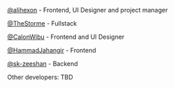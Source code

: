 [@alihexon](https://github.com/alihexon/) - Frontend, UI Designer and project manager

[@TheStorme](https://github.com/TheStorme) - Fullstack

[@CalonWibu](https://github.com/CalonWibu) - Frontend and UI Designer

[@HammadJahangir](https://github.com/HammadJahangir) - Frontend

[@sk-zeeshan](https://github.com/sk-zeeshan) - Backend

Other developers: TBD
